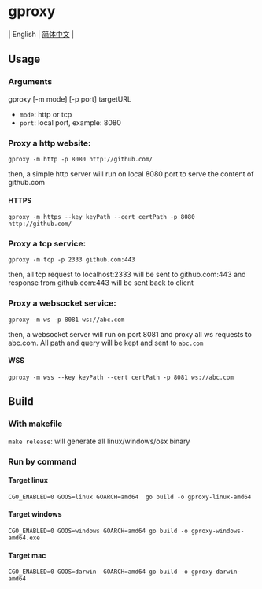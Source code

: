 # gproxy

| English | [简体中文](./README.zh-CN.md) |

## Usage

### Arguments

gproxy [-m mode] [-p port] targetURL

- ``mode``: http or tcp
- ``port``: local port, example: 8080

### Proxy a http website:

``gproxy -m http -p 8080 http://github.com/``

then, a simple http server will run on local 8080 port to serve the content of github.com

#### HTTPS

``gproxy -m https --key keyPath --cert certPath -p 8080 http://github.com/``

### Proxy a tcp service:

``gproxy -m tcp -p 2333 github.com:443``

then, all tcp request to localhost:2333 will be sent to github.com:443 and response from github.com:443 will be sent
back to client

### Proxy a websocket service:

``gproxy -m ws -p 8081 ws://abc.com``

then, a websocket server will run on port 8081 and proxy all ws requests to abc.com. All path and query will be kept and sent to `abc.com`

#### WSS

``gproxy -m wss --key keyPath --cert certPath -p 8081 ws://abc.com``

## Build

### With makefile

``make release``: will generate all linux/windows/osx binary

### Run by command

#### Target linux

``CGO_ENABLED=0 GOOS=linux GOARCH=amd64  go build -o gproxy-linux-amd64``

#### Target windows

``CGO_ENABLED=0 GOOS=windows GOARCH=amd64 go build -o gproxy-windows-amd64.exe``

#### Target mac

``CGO_ENABLED=0 GOOS=darwin  GOARCH=amd64 go build -o gproxy-darwin-amd64``

